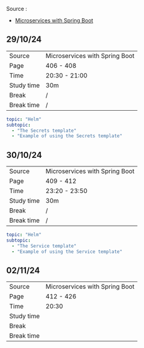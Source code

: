 Source :

- [Microservices with Spring Boot](https://www.packtpub.com/en-us/product/microservices-with-spring-boot-3-and-spring-cloud-third-edition-9781805128694?type=print&srsltid=AfmBOopF-JAiz_PisYgqDzooyCP7qtTzBdg_G6lhCICb5PcgmihbBeHL)

## 29/10/24

|            |                                |
|------------|--------------------------------|
| Source     | Microservices with Spring Boot | 
| Page       | 406 - 408                      |
| Time       | 20:30 - 21:00                  |
| Study time | 30m                            |
| Break      | /                              |
| Break time | /                              |

```yaml
topic: "Helm"
subtopic:
  - "The Secrets template"
  - "Example of using the Secrets template"
```

## 30/10/24

|            |                                |
|------------|--------------------------------|
| Source     | Microservices with Spring Boot | 
| Page       | 409 - 412                      |
| Time       | 23:20 - 23:50                  |
| Study time | 30m                            |
| Break      | /                              |
| Break time | /                              |

```yaml
topic: "Helm"
subtopic:
  - "The Service template"
  - "Example of using the Service template"
```

## 02/11/24

|            |                                |
|------------|--------------------------------|
| Source     | Microservices with Spring Boot |
| Page       | 412 - 426                      |
| Time       | 20:30                          |
| Study time |                                |
| Break      |                                |
| Break time |                                |

